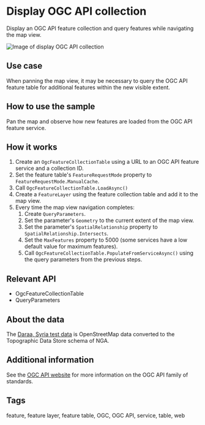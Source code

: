 # Display OGC API collection

Display an OGC API feature collection and query features while navigating the map view.

![Image of display OGC API collection](DisplayOGAAPICollection.jpg)

## Use case

When panning the map view, it may be necessary to query the OGC API feature table for additional features within the new visible extent.

## How to use the sample

Pan the map and observe how new features are loaded from the OGC API feature service.

## How it works

1. Create an `OgcFeatureCollectionTable` using a URL to an OGC API feature service and a collection ID.
2. Set the feature table's `FeatureRequestMode` property to `FeatureRequestMode.ManualCache`.
3. Call `OgcFeatureCollectionTable.LoadAsync()`
4. Create a `FeatureLayer` using the feature collection table and add it to the map view.
5. Every time the map view navigation completes:
    1. Create `QueryParameters`.
    2. Set the parameter's `Geometry` to the current extent of the map view.
    3. Set the parameter's `SpatialRelationship` property to `SpatialRelationship.Intersects`.
    4. Set the `MaxFeatures` property to 5000 (some services have a low default value for maximum features).
    5. Call `OgcFeatureCollectionTable.PopulateFromServiceAsync()` using the query parameters from the previous steps.

## Relevant API

* OgcFeatureCollectionTable
* QueryParameters

## About the data

The [Daraa, Syria test data](https://demo.ldproxy.net/daraa) is OpenStreetMap data converted to the Topographic Data Store schema of NGA.

## Additional information

See the [OGC API website](https://ogcapi.ogc.org/) for more information on the OGC API family of standards.

## Tags

feature, feature layer, feature table, OGC, OGC API, service, table, web